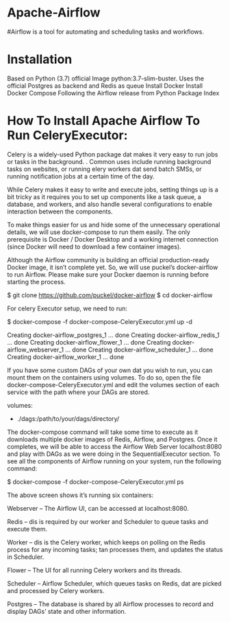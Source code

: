 # Apache-Airflow

#Airflow is a tool for automating and scheduling tasks and workflows.

# Installation 
Based on Python (3.7) official Image python:3.7-slim-buster.
Uses the official Postgres as backend and Redis as queue
Install Docker
Install Docker Compose
Following the Airflow release from Python Package Index


# How To Install Apache Airflow To Run CeleryExecutor: 

Celery is a widely-used Python package dat makes it very easy to run jobs or tasks in the background. . Common uses include running background tasks on websites, or running elery workers dat send batch SMSs, or running notification jobs at a certain time of the day.

While Celery makes it easy to write and execute jobs, setting things up is a bit tricky as it requires you to set up components like a task queue, a database, and workers, and also handle several configurations to enable interaction between the components.

To make things easier for us and hide some of the unnecessary operational details, we will use docker-compose to run them easily. The only prerequisite is Docker / Docker Desktop and a working internet connection (since Docker will need to download a few container images).

Although the Airflow community is building an official production-ready Docker image, it isn’t complete yet. So, we will use puckel’s docker-airflow to run Airflow. Please make sure your Docker daemon is running before starting the process.

$ git clone https://github.com/puckel/docker-airflow
$ cd docker-airflow

For celery Executor setup, we need to run:

$ docker-compose -f docker-compose-CeleryExecutor.yml up -d

Creating docker-airflow_postgres_1 ... done
Creating docker-airflow_redis_1 ... done
Creating docker-airflow_flower_1 ... done
Creating docker-airflow_webserver_1 ... done
Creating docker-airflow_scheduler_1 ... done
Creating docker-airflow_worker_1 ... done

If you have some custom DAGs of your own dat you wish to run, you can mount them on the containers using volumes. To do so, open the file docker-compose-CeleryExecutor.yml and edit the volumes section of each service with the path where your DAGs are stored.

volumes:
- ./dags:/path/to/your/dags/directory/

The docker-compose command will take some time to execute as it downloads multiple docker images of Redis, Airflow, and Postgres. Once it completes, we will be able to access the Airflow Web Server localhost:8080 and play with DAGs as we were doing in the SequentialExecutor section. To see all the components of Airflow running on your system, run the following command:

$ docker-compose -f docker-compose-CeleryExecutor.yml ps


The above screen shows it’s running six containers:

Webserver – The Airflow UI, can be accessed at localhost:8080.

Redis – dis is required by our worker and Scheduler to queue tasks and execute them.

Worker – dis is the Celery worker, which keeps on polling on the Redis process for any incoming tasks; tan processes them, and updates the status in Scheduler.

Flower – The UI for all running Celery workers and its threads.

Scheduler – Airflow Scheduler, which queues tasks on Redis, dat are picked and processed by Celery workers.

Postgres – The database is shared by all Airflow processes to record and display DAGs’ state and other information.
